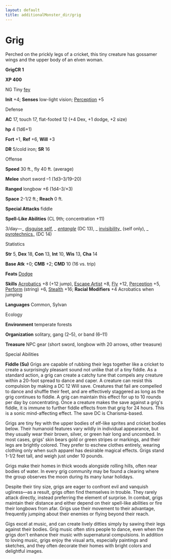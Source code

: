 ```yaml
---
layout: default
title: additionalMonster_dir/grig
---
```

# Grig

Perched on the prickly legs of a cricket, this tiny creature has gossamer wings and the upper body of an elven woman.

**GrigCR 1**

**XP 400**

NG Tiny [fey](monsters/creatureTypes#_fey)

**Init** +4; **Senses** low-light vision; [Perception](additionalMonster_dir/../skill_dir/perception#_perception) +5

Defense

**AC** 17, touch 17, flat-footed 12 (+4 Dex, +1 dodge, +2 size)

**hp** 4 (1d6+1)

**Fort** +1, **Ref** +6, **Will** +3

**DR** 5/cold iron; **SR** 16

Offense

**Speed** 30 ft., fly 40 ft. (average)

**Melee** short sword –1 (1d3–3/19–20)

**Ranged** longbow +6 (1d4–3/×3)

**Space** 2-1/2 ft.; **Reach** 0 ft.

**Special Attacks** fiddle

**Spell-Like Abilities** (CL 9th; concentration +11)

3/day—_ [disguise self](additionalMonster_dir/../spell_dir/disguiseSelf#_disguise-self)_, _ [entangle](additionalMonsters/../spell_dir/entangle#_entangle)_ (DC 13), _ [invisibility](additionalMonsters/../spell_dir/invisibility#_invisibility)_ (self only), _ [pyrotechnics](additionalMonsters/../spell_dir/pyrotechnics#_pyrotechnics)_ (DC 14)

Statistics

**Str** 5, **Dex** 18, **Con** 13, **Int** 10, **Wis** 13, **Cha** 14

**Base Atk** +0; **CMB** +2; **CMD** 10 (16 vs. trip)

**Feats** [Dodge](additionalMonsters/../feats#_dodge)

**Skills** [Acrobatics](additionalMonster_dir/../skill_dir/acrobatics#_acrobatics) +8 (+12 jump), [Escape Artist](additionalMonsters/../skill_dir/escapeArtist#_escape-artist) +8, [Fly](additionalMonsters/../skill_dir/fly#_fly) +12, [Perception](additionalMonsters/../skill_dir/perception#_perception) +5, [Perform](additionalMonsters/../skill_dir/perform#_perform) (string) +6, [Stealth](additionalMonsters/../skill_dir/stealth#_stealth) +16; **Racial Modifiers** +4 Acrobatics when jumping

**Languages** Common, Sylvan

Ecology

**Environment** temperate forests

**Organization** solitary, gang (2–5), or band (6–11)

**Treasure** NPC gear (short sword, longbow with 20 arrows, other treasure)

Special Abilities

**Fiddle (Su)** Grigs are capable of rubbing their legs together like a cricket to create a surprisingly pleasant sound not unlike that of a tiny fiddle. As a standard action, a grig can create a catchy tune that compels any creature within a 20-foot spread to dance and caper. A creature can resist this compulsion by making a DC 12 Will save. Creatures that fail are compelled to dance and shuffle their feet, and are effectively staggered as long as the grig continues to fiddle. A grig can maintain this effect for up to 10 rounds per day by concentrating. Once a creature makes the save against a grig's fiddle, it is immune to further fiddle effects from that grig for 24 hours. This is a sonic mind-affecting effect. The save DC is Charisma-based.

Grigs are tiny fey with the upper bodies of elf-like sprites and cricket bodies below. Their humanoid features vary wildly in individual appearance, but they usually wear their brown, silver, or green hair long and uncombed. In most cases, grigs' skin bears gold or green stripes or markings, and their legs are brightly colored. They prefer to eschew clothes entirely, wearing clothing only when such apparel has desirable magical effects. Grigs stand 1-1/2 feet tall, and weigh just under 10 pounds.

Grigs make their homes in thick woods alongside rolling hills, often near bodies of water. In every grig community may be found a clearing where the group observes the moon during its many lunar holidays.

Despite their tiny size, grigs are eager to confront evil and vanquish ugliness—as a result, grigs often find themselves in trouble. They rarely attack directly, instead preferring the element of surprise. In combat, grigs maintain their distance and either depend on their spell-like abilities or fire their longbows from afar. Grigs use their movement to their advantage, frequently jumping about their enemies or flying beyond their reach.

Gigs excel at music, and can create lively ditties simply by sawing their legs against their bodies. Grig music often stirs people to dance, even when the grigs don't enhance their music with supernatural compulsions. In addition to loving music, grigs enjoy the visual arts, especially paintings and sketches, and they often decorate their homes with bright colors and delightful images.


